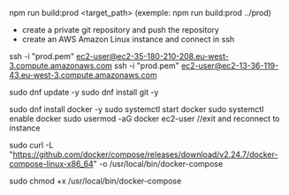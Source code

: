 npm run build:prod <target_path> (exemple: npm run build:prod ../prod)

- create a private git repository and push the repository
- create an AWS Amazon Linux instance and connect in ssh

ssh -i "prod.pem" ec2-user@ec2-35-180-210-208.eu-west-3.compute.amazonaws.com
ssh -i "prod.pem" ec2-user@ec2-13-36-119-43.eu-west-3.compute.amazonaws.com

sudo dnf update -y
sudo dnf install git -y

sudo dnf install docker -y
sudo systemctl start docker
sudo systemctl enable docker
sudo usermod -aG docker ec2-user
//exit and reconnect to instance

sudo curl -L "https://github.com/docker/compose/releases/download/v2.24.7/docker-compose-linux-x86_64" -o /usr/local/bin/docker-compose

sudo chmod +x /usr/local/bin/docker-compose


